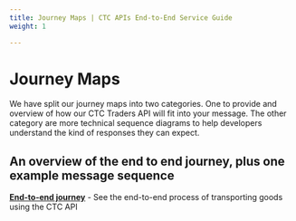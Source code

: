 ```yaml
---
title: Journey Maps | CTC APIs End-to-End Service Guide
weight: 1

---
```


# Journey Maps
<!--- Section owner: CTC Traders API --->

We have split our journey maps into two categories. One to provide and overview of how our CTC Traders API will fit into your message. The other category are more technical sequence diagrams to help developers understand the kind of responses they can expect. 

## An overview of the end to end journey, plus one example message sequence

**[End-to-end journey](documentation/movements-diagram.html)** - See the end-to-end process of transporting goods using the CTC API
